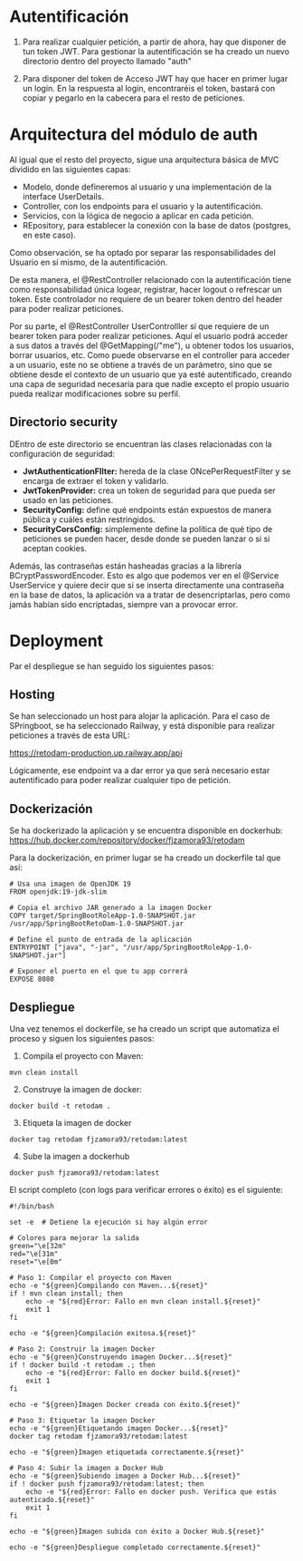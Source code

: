
# Autentificación

1. Para realizar cualquier petición, a partir de ahora, hay que disponer de tun token JWT. Para gestionar la autentificación se ha creado un nuevo directorio dentro del proyecto llamado "auth"

2. Para disponer del token de Acceso JWT hay que hacer en primer lugar un login. En la respuesta al login, encontraréis el token, bastará con copiar y pegarlo en la cabecera para el resto de peticiones.


# Arquitectura del módulo de auth

Al igual que el resto del proyecto, sigue una arquitectura básica de MVC dividido en las siguientes capas:

- Modelo, donde defineremos al usuario y una implementación de la interface UserDetails.
- Controller, con los endpoints para el usuario y la autentificación.
- Servicios, con la lógica de negocio a aplicar en cada petición.
- REpository, para establecer la conexión con la base de datos (postgres, en este caso).

Como observación, se ha optado por separar las responsabilidades del Usuario en sí mismo, de la autentificación. 

De esta manera, el @RestController relacionado con la autentificación tiene como responsabilidad única logear, registrar, hacer logout o refrescar un token. Este controlador no requiere de un bearer token dentro del header para poder realizar peticiones.

Por su parte, el @RestController UserControlller sí que requiere de un bearer token para poder realizar peticiones. Aquí el usuario podrá acceder a sus datos a través del @GetMapping(/"me"), u obtener todos los usuarios, borrar usuarios, etc. Como puede observarse en el controller para acceder a un usuario, este no se obtiene a través de un parámetro, sino que se obtiene desde el contexto de un usuario que ya esté autentificado, creando una capa de seguridad necesaria para que nadie excepto el propio usuario pueda realizar modificaciones sobre su perfil.

## Directorio security

DEntro de este directorio se encuentran las clases relacionadas con la configuración de seguridad:

- **JwtAuthenticationFIlter:** hereda de la clase ONcePerRequestFilter y se encarga de extraer el token y validarlo.
- **JwtTokenProvider:** crea un token de seguridad para que pueda ser usado en las peticiones.
- **SecurityConfig:** define qué endpoints están expuestos de manera pública y cuáles están restringidos.
- **SecurityCorsConfig:** simplemente define la política de qué tipo de peticiones se pueden hacer,  desde donde se pueden lanzar o si si aceptan cookies.

Además, las contraseñas están hasheadas gracias a la librería BCryptPasswordEncoder. Esto es algo que podemos ver en el @Service UserService y  quiere decir que si se inserta directamente una contraseña en la base de datos, la aplicación va a tratar de desencriptarlas, pero como jamás habían sido encriptadas, siempre van a provocar error.



# Deployment

Par el despliegue se han seguido los siguientes pasos:


## Hosting

Se han seleccionado un host para alojar la aplicación. Para el caso de SPringboot, se ha seleccionado Railway, y está disponible para realizar peticiones a través de esta URL:

https://retodam-production.up.railway.app/api

Lógicamente, ese endpoint va a dar error ya que será necesario estar autentificado para poder realizar cualquier tipo de petición.

## Dockerización

Se ha dockerizado la aplicación y se encuentra disponible en dockerhub: https://hub.docker.com/repository/docker/fjzamora93/retodam 

Para la dockerización, en primer lugar se ha creado un dockerfile tal que así:

```
# Usa una imagen de OpenJDK 19
FROM openjdk:19-jdk-slim

# Copia el archivo JAR generado a la imagen Docker
COPY target/SpringBootRoleApp-1.0-SNAPSHOT.jar /usr/app/SpringBootRetoDam-1.0-SNAPSHOT.jar

# Define el punto de entrada de la aplicación
ENTRYPOINT ["java", "-jar", "/usr/app/SpringBootRoleApp-1.0-SNAPSHOT.jar"]

# Exponer el puerto en el que tu app correrá
EXPOSE 8080
```

## Despliegue

Una vez tenemos el dockerfile, se ha creado un script que automatiza el proceso y siguen los siguientes pasos:


1. Compila el proyecto con Maven:


```
mvn clean install
```

2. Construye la imagen de docker:
```
docker build -t retodam .
```


3. Etiqueta la imagen de docker
```
docker tag retodam fjzamora93/retodam:latest
```


4. Sube la imagen a dockerhub
```
docker push fjzamora93/retodam:latest
```

El script completo (con logs para verificar errores o éxito) es el siguiente:


```
#!/bin/bash

set -e  # Detiene la ejecución si hay algún error

# Colores para mejorar la salida
green="\e[32m"
red="\e[31m"
reset="\e[0m"

# Paso 1: Compilar el proyecto con Maven
echo -e "${green}Compilando con Maven...${reset}"
if ! mvn clean install; then
    echo -e "${red}Error: Fallo en mvn clean install.${reset}"
    exit 1
fi

echo -e "${green}Compilación exitosa.${reset}"

# Paso 2: Construir la imagen Docker
echo -e "${green}Construyendo imagen Docker...${reset}"
if ! docker build -t retodam .; then
    echo -e "${red}Error: Fallo en docker build.${reset}"
    exit 1
fi

echo -e "${green}Imagen Docker creada con éxito.${reset}"

# Paso 3: Etiquetar la imagen Docker
echo -e "${green}Etiquetando imagen Docker...${reset}"
docker tag retodam fjzamora93/retodam:latest

echo -e "${green}Imagen etiquetada correctamente.${reset}"

# Paso 4: Subir la imagen a Docker Hub
echo -e "${green}Subiendo imagen a Docker Hub...${reset}"
if ! docker push fjzamora93/retodam:latest; then
    echo -e "${red}Error: Fallo en docker push. Verifica que estás autenticado.${reset}"
    exit 1
fi

echo -e "${green}Imagen subida con éxito a Docker Hub.${reset}"

echo -e "${green}Despliegue completado correctamente.${reset}"

```
















